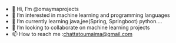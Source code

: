 - 👋 Hi, I’m @omaymaprojects
- 👀 I’m interested in machine learning and programming languages
- 🌱 I’m currently learning java,jee(Spring, Springboot) python.... 
- 💞️ I’m looking to collaborate on machine learning projects
- 📫 How to reach me :chattatoumaima@gmail.com
<!---
omaymaprojects/omaymaprojects is a ✨ special ✨ repository because its `README.md` (this file) appears on your GitHub profile.
You can click the Preview link to take a look at your changes.
--->
